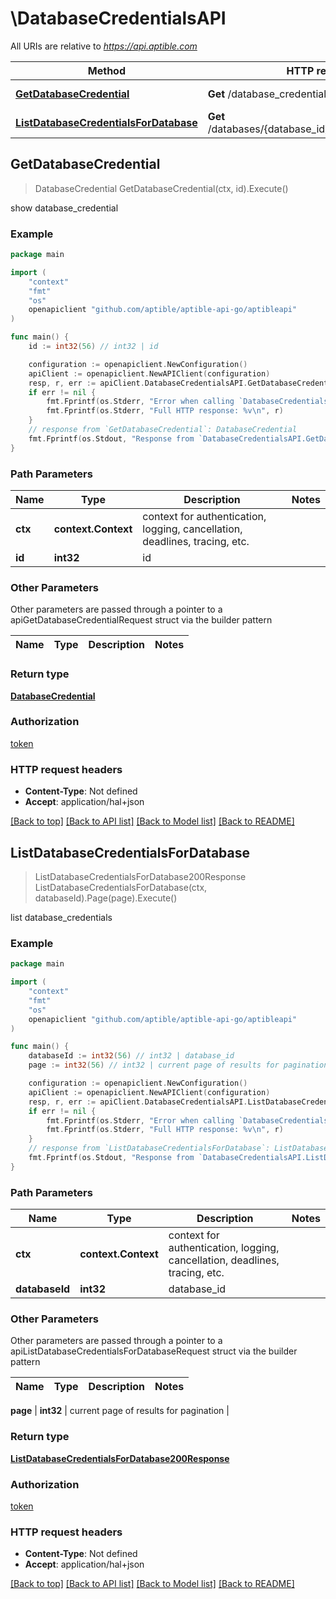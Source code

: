 # \DatabaseCredentialsAPI

All URIs are relative to *https://api.aptible.com*

Method | HTTP request | Description
------------- | ------------- | -------------
[**GetDatabaseCredential**](DatabaseCredentialsAPI.md#GetDatabaseCredential) | **Get** /database_credentials/{id} | show database_credential
[**ListDatabaseCredentialsForDatabase**](DatabaseCredentialsAPI.md#ListDatabaseCredentialsForDatabase) | **Get** /databases/{database_id}/database_credentials | list database_credentials



## GetDatabaseCredential

> DatabaseCredential GetDatabaseCredential(ctx, id).Execute()

show database_credential

### Example

```go
package main

import (
	"context"
	"fmt"
	"os"
	openapiclient "github.com/aptible/aptible-api-go/aptibleapi"
)

func main() {
	id := int32(56) // int32 | id

	configuration := openapiclient.NewConfiguration()
	apiClient := openapiclient.NewAPIClient(configuration)
	resp, r, err := apiClient.DatabaseCredentialsAPI.GetDatabaseCredential(context.Background(), id).Execute()
	if err != nil {
		fmt.Fprintf(os.Stderr, "Error when calling `DatabaseCredentialsAPI.GetDatabaseCredential``: %v\n", err)
		fmt.Fprintf(os.Stderr, "Full HTTP response: %v\n", r)
	}
	// response from `GetDatabaseCredential`: DatabaseCredential
	fmt.Fprintf(os.Stdout, "Response from `DatabaseCredentialsAPI.GetDatabaseCredential`: %v\n", resp)
}
```

### Path Parameters


Name | Type | Description  | Notes
------------- | ------------- | ------------- | -------------
**ctx** | **context.Context** | context for authentication, logging, cancellation, deadlines, tracing, etc.
**id** | **int32** | id | 

### Other Parameters

Other parameters are passed through a pointer to a apiGetDatabaseCredentialRequest struct via the builder pattern


Name | Type | Description  | Notes
------------- | ------------- | ------------- | -------------


### Return type

[**DatabaseCredential**](DatabaseCredential.md)

### Authorization

[token](../README.md#token)

### HTTP request headers

- **Content-Type**: Not defined
- **Accept**: application/hal+json

[[Back to top]](#) [[Back to API list]](../README.md#documentation-for-api-endpoints)
[[Back to Model list]](../README.md#documentation-for-models)
[[Back to README]](../README.md)


## ListDatabaseCredentialsForDatabase

> ListDatabaseCredentialsForDatabase200Response ListDatabaseCredentialsForDatabase(ctx, databaseId).Page(page).Execute()

list database_credentials

### Example

```go
package main

import (
	"context"
	"fmt"
	"os"
	openapiclient "github.com/aptible/aptible-api-go/aptibleapi"
)

func main() {
	databaseId := int32(56) // int32 | database_id
	page := int32(56) // int32 | current page of results for pagination (optional)

	configuration := openapiclient.NewConfiguration()
	apiClient := openapiclient.NewAPIClient(configuration)
	resp, r, err := apiClient.DatabaseCredentialsAPI.ListDatabaseCredentialsForDatabase(context.Background(), databaseId).Page(page).Execute()
	if err != nil {
		fmt.Fprintf(os.Stderr, "Error when calling `DatabaseCredentialsAPI.ListDatabaseCredentialsForDatabase``: %v\n", err)
		fmt.Fprintf(os.Stderr, "Full HTTP response: %v\n", r)
	}
	// response from `ListDatabaseCredentialsForDatabase`: ListDatabaseCredentialsForDatabase200Response
	fmt.Fprintf(os.Stdout, "Response from `DatabaseCredentialsAPI.ListDatabaseCredentialsForDatabase`: %v\n", resp)
}
```

### Path Parameters


Name | Type | Description  | Notes
------------- | ------------- | ------------- | -------------
**ctx** | **context.Context** | context for authentication, logging, cancellation, deadlines, tracing, etc.
**databaseId** | **int32** | database_id | 

### Other Parameters

Other parameters are passed through a pointer to a apiListDatabaseCredentialsForDatabaseRequest struct via the builder pattern


Name | Type | Description  | Notes
------------- | ------------- | ------------- | -------------

 **page** | **int32** | current page of results for pagination | 

### Return type

[**ListDatabaseCredentialsForDatabase200Response**](ListDatabaseCredentialsForDatabase200Response.md)

### Authorization

[token](../README.md#token)

### HTTP request headers

- **Content-Type**: Not defined
- **Accept**: application/hal+json

[[Back to top]](#) [[Back to API list]](../README.md#documentation-for-api-endpoints)
[[Back to Model list]](../README.md#documentation-for-models)
[[Back to README]](../README.md)

